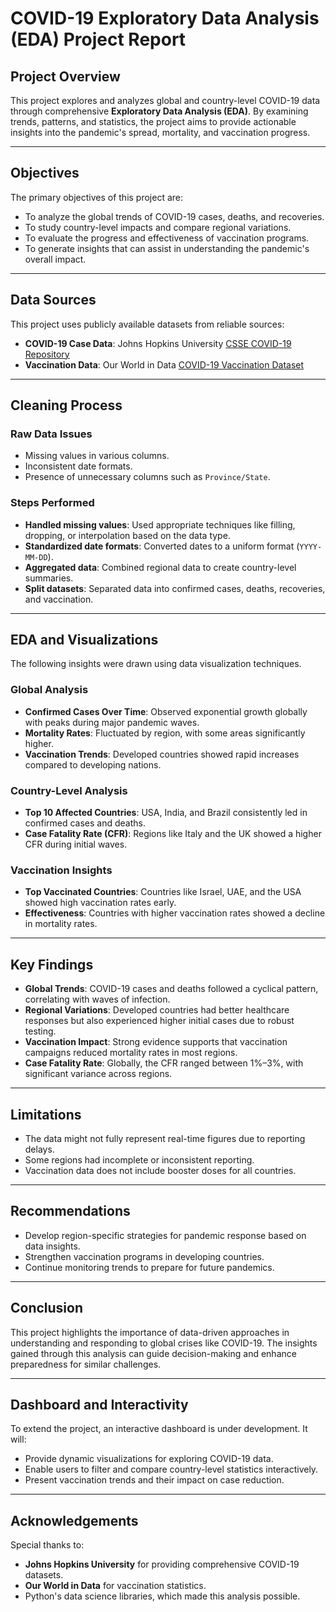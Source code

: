 # COVID-19 Exploratory Data Analysis (EDA) Project Report

##  Project Overview
This project explores and analyzes global and country-level COVID-19 data through comprehensive **Exploratory Data Analysis (EDA)**. By examining trends, patterns, and statistics, the project aims to provide actionable insights into the pandemic's spread, mortality, and vaccination progress.

---

##  Objectives
The primary objectives of this project are:
- To analyze the global trends of COVID-19 cases, deaths, and recoveries.
- To study country-level impacts and compare regional variations.
- To evaluate the progress and effectiveness of vaccination programs.
- To generate insights that can assist in understanding the pandemic's overall impact.

---

##  Data Sources
This project uses publicly available datasets from reliable sources:
- **COVID-19 Case Data**: Johns Hopkins University [CSSE COVID-19 Repository](https://github.com/CSSEGISandData/COVID-19)
- **Vaccination Data**: Our World in Data [COVID-19 Vaccination Dataset](https://github.com/owid/covid-19-data)

---

##  Cleaning Process
###  Raw Data Issues
- Missing values in various columns.
- Inconsistent date formats.
- Presence of unnecessary columns such as `Province/State`.

###  Steps Performed
- **Handled missing values**: Used appropriate techniques like filling, dropping, or interpolation based on the data type.
- **Standardized date formats**: Converted dates to a uniform format (`YYYY-MM-DD`).
- **Aggregated data**: Combined regional data to create country-level summaries.
- **Split datasets**: Separated data into confirmed cases, deaths, recoveries, and vaccination.

---

##  EDA and Visualizations
The following insights were drawn using data visualization techniques.

###  Global Analysis
- **Confirmed Cases Over Time**: Observed exponential growth globally with peaks during major pandemic waves.
- **Mortality Rates**: Fluctuated by region, with some areas significantly higher.
- **Vaccination Trends**: Developed countries showed rapid increases compared to developing nations.

###  Country-Level Analysis
- **Top 10 Affected Countries**: USA, India, and Brazil consistently led in confirmed cases and deaths.
- **Case Fatality Rate (CFR)**: Regions like Italy and the UK showed a higher CFR during initial waves.

###  Vaccination Insights
- **Top Vaccinated Countries**: Countries like Israel, UAE, and the USA showed high vaccination rates early.
- **Effectiveness**: Countries with higher vaccination rates showed a decline in mortality rates.

---

##  Key Findings
- **Global Trends**: COVID-19 cases and deaths followed a cyclical pattern, correlating with waves of infection.
- **Regional Variations**: Developed countries had better healthcare responses but also experienced higher initial cases due to robust testing.
- **Vaccination Impact**: Strong evidence supports that vaccination campaigns reduced mortality rates in most regions.
- **Case Fatality Rate**: Globally, the CFR ranged between 1%–3%, with significant variance across regions.

---

##  Limitations
- The data might not fully represent real-time figures due to reporting delays.
- Some regions had incomplete or inconsistent reporting.
- Vaccination data does not include booster doses for all countries.

---

## Recommendations
- Develop region-specific strategies for pandemic response based on data insights.
- Strengthen vaccination programs in developing countries.
- Continue monitoring trends to prepare for future pandemics.

---

## Conclusion
This project highlights the importance of data-driven approaches in understanding and responding to global crises like COVID-19. The insights gained through this analysis can guide decision-making and enhance preparedness for similar challenges.

---

## Dashboard and Interactivity
To extend the project, an interactive dashboard is under development. It will:
- Provide dynamic visualizations for exploring COVID-19 data.
- Enable users to filter and compare country-level statistics interactively.
- Present vaccination trends and their impact on case reduction.

---

## Acknowledgements
Special thanks to:
- **Johns Hopkins University** for providing comprehensive COVID-19 datasets.
- **Our World in Data** for vaccination statistics.
- Python's data science libraries, which made this analysis possible.
